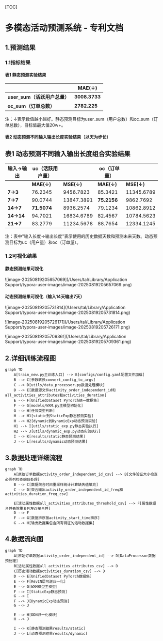 [TOC]

# 多模态活动预测系统 - 专利文档

## 1.预测结果

### 1.1指标结果

#### 表1 静态预测实验结果

|          | **MAE(↓)** |
|----------|---------|
| **user_sum（活跃用户总量）** | **3008.3733** |
| **oc_sum（订单总数）** | **2782.225** |

注：↓表示数值越小越好。静态预测目标为user_sum（用户总数）和oc_sum（订单总数），目标值最大值20w+。

#### 表2 动态预测不同输入输出长度实验结果（以天为步长）

## 表1 动态预测不同输入输出长度组合实验结果

| **输入→输出** | **uc（活跃用户量）** |            | **oc（订单量）** |            |
|---------------|---------------------|------------|------------------|------------|
|               | **MAE(↓)**          | **MSE(↓)** | **MAE(↓)**       | **MSE(↓)** |
| **7→3**       | 76.2345             | 9456.7823  | 85.3421  | 11345.6789 |
| **7→7**       | 90.0744             | 13847.3891 | **75.2156** | 9862.7692 |
| **14→7**      | **71.5074**         | 8936.2574  | 79.1234 | 10862.8912 |
| **14→14**     | 94.7021             | 16834.6789 | 82.4567  | 10784.5623 |
| **21→7**      | 83.2779      | 11234.5678 | 88.7654  | 12334.1245 |

注：表中"输入长度→输出长度"表示使用的历史数据天数和预测未来天数。动态预测目标为uc（用户量）和oc（订单量）。

### 1.2可视化结果

#### 静态预测结果可视化

![image-20250819205657069](/Users/tal/Library/Application Support/typora-user-images/image-20250819205657069.png)

#### 动态预测结果可视化（输入14天输出7天）

![image-20250819205731814](/Users/tal/Library/Application Support/typora-user-images/image-20250819205731814.png)

![image-20250819205726171](/Users/tal/Library/Application Support/typora-user-images/image-20250819205726171.png)

![image-20250819205709361](/Users/tal/Library/Application Support/typora-user-images/image-20250819205709361.png)

## 2.详细训练流程图

```mermaid
graph TD
    A[train_new.py主训练入口] --> B[configs/config.yaml配置文件加载]
    B --> C[参数转换convert_config_to_args]
    C --> D[utils/data_processor.py数据处理模块]
    D --> E[数据源文件activity_order_independent_id和all_activities_attributes和activities_duration]
    E --> F[UnifiedDataset PyTorch统一数据集]
    F --> G[models/WXM.py主模型初始化]
    G --> H[任务类型判断]
    H --> H1[static到StaticExp静态预测实验]
    H --> H2[dynamic到DynamicExp动态预测实验]
    H1 --> I[utils/static_exp.py静态实验执行]
    H2 --> J[utils/dynamic_exp.py动态实验执行]
    I --> K[results/static静态预测结果]
    J --> L[results/dynamic动态预测结果]
```

## 3.数据处理详细流程

```mermaid
graph TD
    A[原始订单数据activity_order_independent_id_csv] --> B[文件验证大小检查必需列检查编码处理]
    B --> C[数据聚合时间重采样统计计算缺失值填充]
    C --> D[聚合输出activity_order_independent_id_freq和activities_duration_freq_csv]
    
    E[活动属性数据all_activities_attributes_threshold_csv] --> F[属性数据合并去除重复列左连接合并]
    D --> F
    F --> G[数据排序按activity_start_time排序]
    G --> H[输出数据集包含所有特征的活动数据集]
```

## 4.数据流向图

```mermaid
graph TD
    A[原始订单数据activity_order_independent_id] --> D[DataProcessor数据预处理]
    B[活动属性数据all_activities_attributes_csv] --> D
    C[历史活动数据activities_duration_csv] --> D
    D --> E[UnifiedDataset PyTorch数据集]
    E --> F[RevIN层可逆归一化]
    E --> G[WXM模型主模型]
    F --> I[StaticExp静态预测]
    G --> I
    F --> J[DynamicExp动态预测]
    G --> J
    
    E --> H[DDN归一化模块]
    H --> J
    
    I --> K[静态预测结果results/static]
    J --> L[动态预测结果results/dynamic]
```

